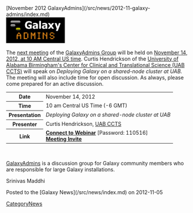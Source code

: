 <div class='newsItemHeader'>[November 2012 GalaxyAdmins](/src/news/2012-11-galaxy-admins/index.md)</div>

<div class='right'><a href='/src/community/galaxy-admins/meetups/2012-11-14/index.md'><img src="/src/images/logos/GalaxyAdmins.png" alt="November 2012 GalaxyAdmins Meetup" width="160" /></a> </div>

The [next meeting](/src/community/galaxy-admins/meetups/2012-11-14/index.md) of the [GalaxyAdmins Group](/src/community/galaxy-admins/index.md) will be held on [November 14, 2012, at 10 AM Central US time](/src/community/galaxy-admins/meetups/2012-11-14/index.md).  Curtis Hendrickson of the [University of Alabama Birmingham's Center for Clinical and Translational Science (UAB CCTS)](http://www.uab.edu/ccts/ResearchResources/BMI/Pages/default.aspx) will speak on *Deploying Galaxy on a shared-node cluster at UAB.*  The meeting will also include time for open discussion.  As always, please come prepared for an active discussion.

<table>
  <tr>
    <th> Date </th>
    <td> November 14, 2012 </td>
  </tr>
  <tr>
    <th> Time </th>
    <td> 10 am Central US Time (-6 GMT) </td>
  </tr>
  <tr>
    <th> Presentation </th>
    <td> <em>Deploying Galaxy on a shared-node cluster at UAB</em> </td>
  </tr>
  <tr>
    <th> Presenter </th>
    <td> Curtis Hendrickson, <a href='http://www.uab.edu/ccts/ResearchResources/BMI/Pages/default.aspx'>UAB CCTS</a> </td>
  </tr>
  <tr>
    <th> Link </th>
    <td> <strong><a href='https://globalcampus.uiowa.edu/join_meeting.html?meetingId=1262339408056'>Connect to Webinar</a></strong> [Password: 110516] <br /> <strong><a href='https://globalcampus.uiowa.edu/build_calendar.event?meetingId=1262339408056'>Meeting Invite</a></strong> </td>
  </tr>
</table>


<br />

[GalaxyAdmins](/src/community/galaxy-admins/index.md) is a discussion group for Galaxy community members who are responsible for large Galaxy installations. 

Srinivas Maddhi

<div class='newsItemFooter'>Posted to the [Galaxy News](/src/news/index.md) on 2012-11-05</div>

[CategoryNews](/src/category-news/index.md)
